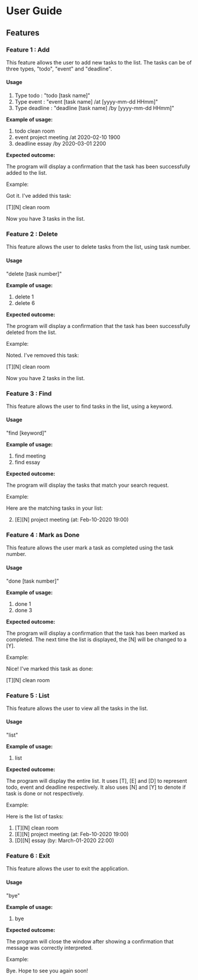 # User Guide

## Features 

### Feature 1 : Add
This feature allows the user to add new tasks to the list. The tasks can be of three types, "todo", "event" and "deadline". 

#### Usage
1. Type todo : "todo [task name]"
2. Type event : "event [task name] /at [yyyy-mm-dd HHmm]" 
3. Type deadline : "deadline [task name] /by [yyyy-mm-dd HHmm]"

**Example of usage:** 

1. todo clean room
2. event project meeting /at 2020-02-10 1900
3. deadline essay /by 2020-03-01 2200

**Expected outcome:**

The program will display a confirmation that the task has been successfully added to the list.

Example: 

Got it. I've added this task:

 [T][N] clean room
 
Now you have 3 tasks in the list.

### Feature 2 : Delete
This feature allows the user to delete tasks from the list, using task number.

#### Usage
"delete [task number]"

**Example of usage:** 

1. delete 1
2. delete 6

**Expected outcome:**

The program will display a confirmation that the task has been successfully deleted from the list.

Example: 

Noted. I've removed this task:

 [T][N] clean room
 
Now you have 2 tasks in the list.

### Feature 3 : Find
This feature allows the user to find tasks in the list, using a keyword.

#### Usage
"find [keyword]"

**Example of usage:** 

1. find meeting
2. find essay

**Expected outcome:**

The program will display the tasks that match your search request.

Example: 

Here are the matching tasks in your list:

 2. [E][N] project meeting (at: Feb-10-2020 19:00)
 
### Feature 4 : Mark as Done
This feature allows the user mark a task as completed using the task number.

#### Usage
"done [task number]"

**Example of usage:** 

1. done 1
2. done 3

**Expected outcome:**

The program will display a confirmation that the task has been marked as completed. The next time the list is displayed, the [N] will be changed to a [Y].

Example: 

Nice! I've marked this task as done:

[T][N] clean room

### Feature 5 : List
This feature allows the user to view all the tasks in the list.

#### Usage
"list"

**Example of usage:** 

1. list

**Expected outcome:**

The program will display the entire list. It uses [T], [E] and [D] to represent todo, event and deadline respectively. It also uses [N] and [Y] to denote if task is done or not respectively.

Example: 

Here is the list of tasks:

1. [T][N] clean room
2. [E][N] project meeting (at: Feb-10-2020 19:00)
3. [D][N] essay (by: March-01-2020 22:00)

### Feature 6 : Exit
This feature allows the user to exit the application.

#### Usage
"bye"

**Example of usage:** 

1. bye

**Expected outcome:**

The program will close the window after showing a confirmation that message was correctly interpreted.

Example: 

Bye. Hope to see you again soon!




 

 



